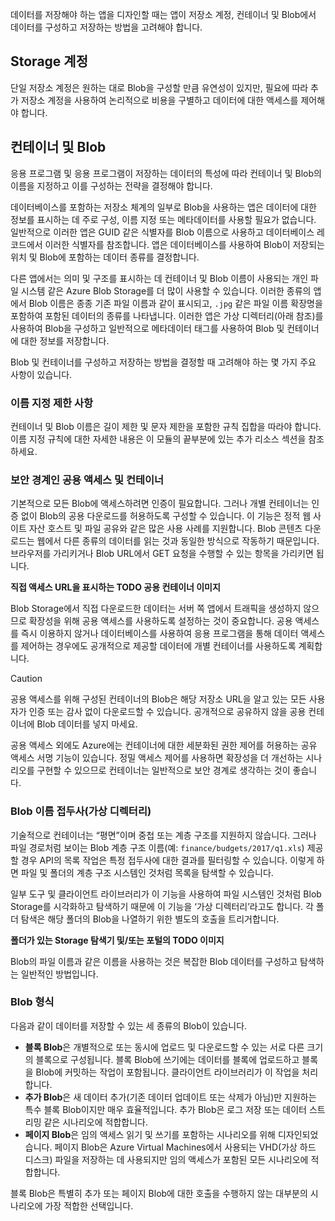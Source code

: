 데이터를 저장해야 하는 앱을 디자인할 때는 앱이 저장소 계정, 컨테이너 및 Blob에서 데이터를 구성하고 저장하는 방법을 고려해야 합니다.

## <a name="storage-accounts"></a>Storage 계정

단일 저장소 계정은 원하는 대로 Blob을 구성할 만큼 유연성이 있지만, 필요에 따라 추가 저장소 계정을 사용하여 논리적으로 비용을 구별하고 데이터에 대한 액세스를 제어해야 합니다.

## <a name="containers-and-blobs"></a>컨테이너 및 Blob

응용 프로그램 및 응용 프로그램이 저장하는 데이터의 특성에 따라 컨테이너 및 Blob의 이름을 지정하고 이를 구성하는 전략을 결정해야 합니다.

데이터베이스를 포함하는 저장소 체계의 일부로 Blob을 사용하는 앱은 데이터에 대한 정보를 표시하는 데 주로 구성, 이름 지정 또는 메타데이터를 사용할 필요가 없습니다. 일반적으로 이러한 앱은 GUID 같은 식별자를 Blob 이름으로 사용하고 데이터베이스 레코드에서 이러한 식별자를 참조합니다. 앱은 데이터베이스를 사용하여 Blob이 저장되는 위치 및 Blob에 포함하는 데이터 종류를 결정합니다.

다른 앱에서는 의미 및 구조를 표시하는 데 컨테이너 및 Blob 이름이 사용되는 개인 파일 시스템 같은 Azure Blob Storage를 더 많이 사용할 수 있습니다. 이러한 종류의 앱에서 Blob 이름은 종종 기존 파일 이름과 같이 표시되고, `.jpg` 같은 파일 이름 확장명을 포함하여 포함된 데이터의 종류를 나타냅니다. 이러한 앱은 가상 디렉터리(아래 참조)를 사용하여 Blob을 구성하고 일반적으로 메타데이터 태그를 사용하여 Blob 및 컨테이너에 대한 정보를 저장합니다.

Blob 및 컨테이너를 구성하고 저장하는 방법을 결정할 때 고려해야 하는 몇 가지 주요 사항이 있습니다.

### <a name="naming-limitations"></a>이름 지정 제한 사항

컨테이너 및 Blob 이름은 길이 제한 및 문자 제한을 포함한 규칙 집합을 따라야 합니다. 이름 지정 규칙에 대한 자세한 내용은 이 모듈의 끝부분에 있는 추가 리소스 섹션을 참조하세요.

### <a name="public-access-and-containers-as-security-boundaries"></a>보안 경계인 공용 액세스 및 컨테이너

기본적으로 모든 Blob에 액세스하려면 인증이 필요합니다. 그러나 개별 컨테이너는 인증 없이 Blob의 공용 다운로드를 허용하도록 구성할 수 있습니다. 이 기능은 정적 웹 사이트 자산 호스트 및 파일 공유와 같은 많은 사용 사례를 지원합니다. Blob 콘텐츠 다운로드는 웹에서 다른 종류의 데이터를 읽는 것과 동일한 방식으로 작동하기 때문입니다. 브라우저를 가리키거나 Blob URL에서 GET 요청을 수행할 수 있는 항목을 가리키면 됩니다.

**직접 액세스 URL을 표시하는 TODO 공용 컨테이너 이미지**

Blob Storage에서 직접 다운로드한 데이터는 서버 쪽 앱에서 트래픽을 생성하지 않으므로 확장성을 위해 공용 액세스를 사용하도록 설정하는 것이 중요합니다. 공용 액세스를 즉시 이용하지 않거나 데이터베이스를 사용하여 응용 프로그램을 통해 데이터 액세스를 제어하는 경우에도 공개적으로 제공할 데이터에 개별 컨테이너를 사용하도록 계획합니다.

> [!CAUTION]
> 공용 액세스를 위해 구성된 컨테이너의 Blob은 해당 저장소 URL을 알고 있는 모든 사용자가 인증 또는 감사 없이 다운로드할 수 있습니다. 공개적으로 공유하지 않을 공용 컨테이너에 Blob 데이터를 넣지 마세요.

공용 액세스 외에도 Azure에는 컨테이너에 대한 세분화된 권한 제어를 허용하는 공유 액세스 서명 기능이 있습니다. 정밀 액세스 제어를 사용하면 확장성을 더 개선하는 시나리오를 구현할 수 있으므로 컨테이너는 일반적으로 보안 경계로 생각하는 것이 좋습니다.

### <a name="blob-name-prefixes-virtual-directories"></a>Blob 이름 접두사(가상 디렉터리)

기술적으로 컨테이너는 “평면”이며 중첩 또는 계층 구조를 지원하지 않습니다. 그러나 파일 경로처럼 보이는 Blob 계층 구조 이름(예: `finance/budgets/2017/q1.xls`) 제공할 경우 API의 목록 작업은 특정 접두사에 대한 결과를 필터링할 수 있습니다. 이렇게 하면 파일 및 폴더의 계층 구조 시스템인 것처럼 목록을 탐색할 수 있습니다.

일부 도구 및 클라이언트 라이브러리가 이 기능을 사용하여 파일 시스템인 것처럼 Blob Storage를 시각화하고 탐색하기 때문에 이 기능을 ‘가상 디렉터리’라고도 합니다. 각 폴더 탐색은 해당 폴더의 Blob을 나열하기 위한 별도의 호출을 트리거합니다.

**폴더가 있는 Storage 탐색기 및/또는 포털의 TODO 이미지**

Blob의 파일 이름과 같은 이름을 사용하는 것은 복잡한 Blob 데이터를 구성하고 탐색하는 일반적인 방법입니다.

### <a name="blob-types"></a>Blob 형식

다음과 같이 데이터를 저장할 수 있는 세 종류의 Blob이 있습니다.

- **블록 Blob**은 개별적으로 또는 동시에 업로드 및 다운로드할 수 있는 서로 다른 크기의 블록으로 구성됩니다. 블록 Blob에 쓰기에는 데이터를 블록에 업로드하고 블록을 Blob에 커밋하는 작업이 포함됩니다. 클라이언트 라이브러리가 이 작업을 처리합니다.
- **추가 Blob**은 새 데이터 추가(기존 데이터 업데이트 또는 삭제가 아님)만 지원하는 특수 블록 Blob이지만 매우 효율적입니다. 추가 Blob은 로그 저장 또는 데이터 스트리밍 같은 시나리오에 적합합니다.
- **페이지 Blob**은 임의 액세스 읽기 및 쓰기를 포함하는 시나리오를 위해 디자인되었습니다. 페이지 Blob은 Azure Virtual Machines에서 사용되는 VHD(가상 하드 디스크) 파일을 저장하는 데 사용되지만 임의 액세스가 포함된 모든 시나리오에 적합합니다.

블록 Blob은 특별히 추가 또는 페이지 Blob에 대한 호출을 수행하지 않는 대부분의 시나리오에 가장 적합한 선택입니다.